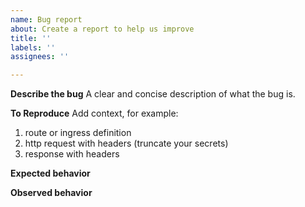 ```yaml
---
name: Bug report
about: Create a report to help us improve
title: ''
labels: ''
assignees: ''

---
```


**Describe the bug**
A clear and concise description of what the bug is.

**To Reproduce**
Add context, for example:
1. route or ingress definition 
2. http request with headers (truncate your secrets)
3. response with headers 

**Expected behavior**

**Observed behavior**
